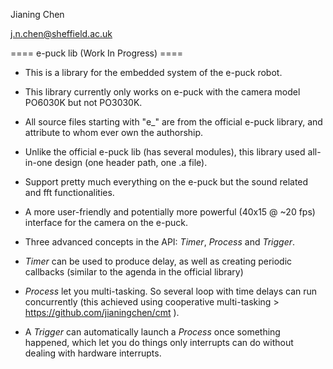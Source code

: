 
Jianing Chen

j.n.chen@sheffield.ac.uk

==== e-puck lib (Work In Progress) ====

 - This is a library for the embedded system of the e-puck robot. 
 
 - This library currently only works on e-puck with the camera model PO6030K but not PO3030K.  
 
 - All source files starting with "e_" are from the official e-puck library, and attribute to whom ever own the authorship. 
 
 - Unlike the official e-puck lib (has several modules), this library used all-in-one design (one header path, one .a file). 
 
 - Support pretty much everything on the e-puck but the sound related and fft functionalities. 
 
 - A more user-friendly and potentially more powerful (40x15 @ ~20 fps) interface for the camera on the e-puck. 
 
 - Three advanced concepts in the API: _Timer_, _Process_ and _Trigger_. 

 - _Timer_ can be used to produce delay, as well as creating periodic callbacks (similar to the agenda in the official library)

 - _Process_ let you multi-tasking. So several loop with time delays can run concurrently (this achieved using cooperative multi-tasking > https://github.com/jianingchen/cmt ). 

 - A _Trigger_ can automatically launch a _Process_ once something happened, which let you do things only interrupts can do without dealing with hardware interrupts. 

